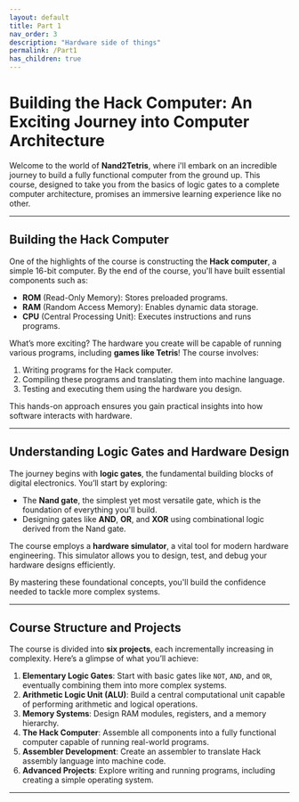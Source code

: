 ```yaml
---
layout: default
title: Part 1
nav_order: 3
description: "Hardware side of things"
permalink: /Part1
has_children: true
---
```


# Building the Hack Computer: An Exciting Journey into Computer Architecture

Welcome to the world of **Nand2Tetris**, where i'll embark on an incredible journey to build a fully functional computer from the ground up. This course, designed to take you from the basics of logic gates to a complete computer architecture, promises an immersive learning experience like no other.

---

## **Building the Hack Computer**

One of the highlights of the course is constructing the **Hack computer**, a simple 16-bit computer. By the end of the course, you'll have built essential components such as:

- **ROM** (Read-Only Memory): Stores preloaded programs.
- **RAM** (Random Access Memory): Enables dynamic data storage.
- **CPU** (Central Processing Unit): Executes instructions and runs programs.

What’s more exciting? The hardware you create will be capable of running various programs, including **games like Tetris**! The course involves:

1. Writing programs for the Hack computer.
2. Compiling these programs and translating them into machine language.
3. Testing and executing them using the hardware you design.

This hands-on approach ensures you gain practical insights into how software interacts with hardware.

---

## **Understanding Logic Gates and Hardware Design**

The journey begins with **logic gates**, the fundamental building blocks of digital electronics. You’ll start by exploring:

- The **Nand gate**, the simplest yet most versatile gate, which is the foundation of everything you'll build.
- Designing gates like **AND**, **OR**, and **XOR** using combinational logic derived from the Nand gate.

The course employs a **hardware simulator**, a vital tool for modern hardware engineering. This simulator allows you to design, test, and debug your hardware designs efficiently.

By mastering these foundational concepts, you'll build the confidence needed to tackle more complex systems.

---

## **Course Structure and Projects**

The course is divided into **six projects**, each incrementally increasing in complexity. Here’s a glimpse of what you’ll achieve:

1. **Elementary Logic Gates**: Start with basic gates like `NOT`, `AND`, and `OR`, eventually combining them into more complex systems.
2. **Arithmetic Logic Unit (ALU)**: Build a central computational unit capable of performing arithmetic and logical operations.
3. **Memory Systems**: Design RAM modules, registers, and a memory hierarchy.
4. **The Hack Computer**: Assemble all components into a fully functional computer capable of running real-world programs.
5. **Assembler Development**: Create an assembler to translate Hack assembly language into machine code.
6. **Advanced Projects**: Explore writing and running programs, including creating a simple operating system.

---